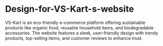 # Design-for-VS-Kart-s-website
VS-Kart is an eco-friendly e-commerce platform offering sustainable products like organic food, reusable household items, and biodegradable accessories. The website features a sleek, user-friendly design with trendy products, top-selling items, and customer reviews to enhance trust.
